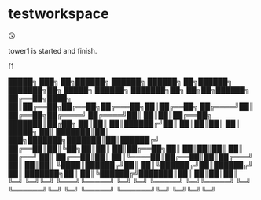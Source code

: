 testworkspace
=============
😗

tower1 is started and finish.

f1

 █████╗ ███╗   ██╗██████╗ ██████╗  ██████╗ ██╗██████╗     ███████╗██╗      █████╗  ██████╗ ███████╗██╗  ██╗██╗██████╗ 
██╔══██╗████╗  ██║██╔══██╗██╔══██╗██╔═══██╗██║██╔══██╗    ██╔════╝██║     ██╔══██╗██╔════╝ ██╔════╝██║  ██║██║██╔══██╗
███████║██╔██╗ ██║██║  ██║██████╔╝██║   ██║██║██║  ██║    █████╗  ██║     ███████║██║  ███╗███████╗███████║██║██████╔╝
██╔══██║██║╚██╗██║██║  ██║██╔══██╗██║   ██║██║██║  ██║    ██╔══╝  ██║     ██╔══██║██║   ██║╚════██║██╔══██║██║██╔═══╝ 
██║  ██║██║ ╚████║██████╔╝██║  ██║╚██████╔╝██║██████╔╝    ██║     ███████╗██║  ██║╚██████╔╝███████║██║  ██║██║██║     
╚═╝  ╚═╝╚═╝  ╚═══╝╚═════╝ ╚═╝  ╚═╝ ╚═════╝ ╚═╝╚═════╝     ╚═╝     ╚══════╝╚═╝  ╚═╝ ╚═════╝ ╚══════╝╚═╝  ╚═╝╚═╝╚═╝     
                                                                                                                      
